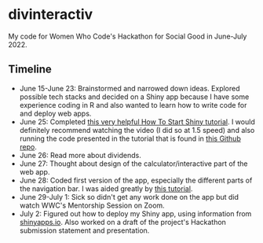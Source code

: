 # divinteractiv

My code for Women Who Code's Hackathon for Social Good in June-July 2022. 

## Timeline

* June 15-June 23: Brainstormed and narrowed down ideas. Explored possible tech stacks and decided on a Shiny app because I have some experience coding in R and also wanted to learn how to write code for and deploy web apps. 
* June 25: Completed [this very helpful How To Start Shiny tutorial](https://shiny.rstudio.com/tutorial/). I would definitely recommend watching the video (I did so at 1.5 speed) and also running the code presented in the tutorial that is found in [this Github repo](https://github.com/rstudio-education/shiny.rstudio.com-tutorial).
* June 26: Read more about dividends. 
* June 27: Thought about design of the calculator/interactive part of the web app. 
* June 28: Coded first version of the app, especially the different parts of the navigation bar. I was aided greatly by [this tutorial](https://rstudio.github.io/shinydashboard/).
* June 29-July 1: Sick so didn't get any work done on the app but did watch WWC's Mentorship Session on Zoom. 
* July 2: Figured out how to deploy my Shiny app, using information from [shinyapps.io](https://shiny.rstudio.com/deploy/). Also worked on a draft of the project's Hackathon submission statement and presentation.
